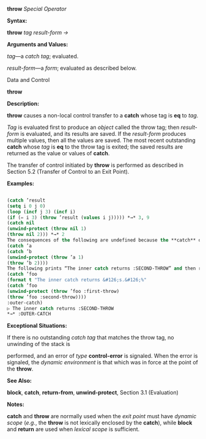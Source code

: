 **throw** *Special Operator* 



**Syntax:** 



**throw** *tag result-form →* 



**Arguments and Values:** 



*tag*—a *catch tag*; evaluated. 



*result-form*—a *form*; evaluated as described below. 



Data and Control 











**throw** 



**Description:** 



**throw** causes a non-local control transfer to a **catch** whose tag is **eq** to *tag*. 



*Tag* is evaluated first to produce an *object* called the throw tag; then *result-form* is evaluated, and its results are saved. If the *result-form* produces multiple values, then all the values are saved. The most recent outstanding **catch** whose *tag* is **eq** to the throw tag is exited; the saved results are returned as the value or values of **catch**. 



The transfer of control initiated by **throw** is performed as described in Section 5.2 (Transfer of Control to an Exit Point). 



**Examples:**
```lisp
 
(catch ’result 
(setq i 0 j 0) 
(loop (incf j 3) (incf i) 
(if (= i 3) (throw ’result (values i j))))) *→* 3, 9 
(catch nil 
(unwind-protect (throw nil 1) 
(throw nil 2))) *→* 2 
The consequences of the following are undefined because the **catch** of b is passed over by the first **throw**, hence portable programs must assume that its *dynamic extent* is terminated. The *binding* of the *catch tag* is not yet *disestablished* and therefore it is the target of the second **throw**. 
(catch ’a 
(catch ’b 
(unwind-protect (throw ’a 1) 
(throw ’b 2)))) 
The following prints “The inner catch returns :SECOND-THROW” and then returns :outer-catch. 
(catch ’foo 
(format t "The inner catch returns &#126;s.&#126;%" 
(catch ’foo 
(unwind-protect (throw ’foo :first-throw) 
(throw ’foo :second-throw)))) 
:outer-catch) 
▷ The inner catch returns :SECOND-THROW 
*→* :OUTER-CATCH 

```
**Exceptional Situations:** 



If there is no outstanding *catch tag* that matches the throw tag, no unwinding of the stack is 











performed, and an error of *type* **control-error** is signaled. When the error is signaled, the *dynamic environment* is that which was in force at the point of the **throw**. 



**See Also:** 



**block**, **catch**, **return-from**, **unwind-protect**, Section 3.1 (Evaluation) 



**Notes:** 



**catch** and **throw** are normally used when the *exit point* must have *dynamic scope* (*e.g.*, the **throw** is not lexically enclosed by the **catch**), while **block** and **return** are used when *lexical scope* is sufficient. 



